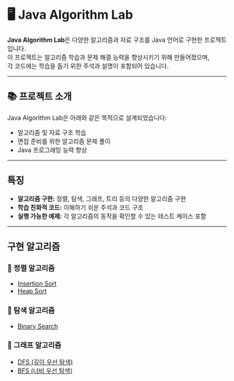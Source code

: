 

# 🖥️ Java Algorithm Lab

**Java Algorithm Lab**은 다양한 알고리즘과 자료 구조를 Java 언어로 구현한 프로젝트입니다. <br>
이 프로젝트는 알고리즘 학습과 문제 해결 능력을 향상시키기 위해 만들어졌으며,  <br>
각 코드에는 학습을 돕기 위한 주석과 설명이 포함되어 있습니다.


---

## 📚 프로젝트 소개

Java Algorithm Lab은 아래와 같은 목적으로 설계되었습니다: <br>

- 알고리즘 및 자료 구조 학습 <br>
- 면접 준비를 위한 알고리즘 문제 풀이 <br>
- Java 프로그래밍 능력 향상 <br>

---

## 특징

- **알고리즘 구현:** 정렬, 탐색, 그래프, 트리 등의 다양한 알고리즘 구현
- **학습 친화적 코드:** 이해하기 쉬운 주석과 코드 구조
- **실행 가능한 예제:** 각 알고리즘의 동작을 확인할 수 있는 테스트 케이스 포함

---

## 구현 알고리즘

### 📌 정렬 알고리즘
- [Insertion Sort](정렬알고리즘/InsertionSort.java)
- [Heap Sort](정렬알고리즘/HeapSort.java)

### 📌 탐색 알고리즘
- [Binary Search](탐색알고리즘/BinarySearchProblem.java)

### 📌 그래프 알고리즘
- [DFS (깊이 우선 탐색)](그래프알고리즘/dfs/DfsSearch.java)
- [BFS (너비 우선 탐색)](그래프알고리즘/bfs/BfsSearch.java)


